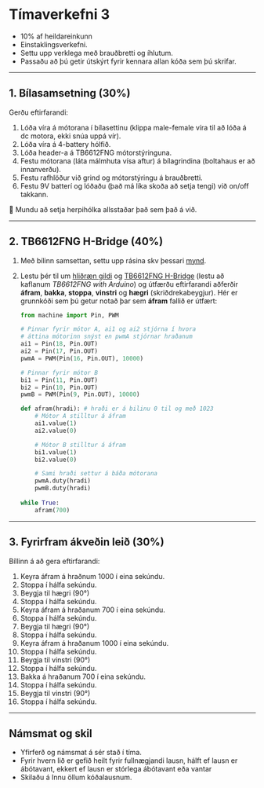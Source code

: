 # Tímaverkefni 3

- 10% af heildareinkunn
- Einstaklingsverkefni.
- Settu upp verklega með brauðbretti og íhlutum.
- Passaðu að þú getir útskýrt fyrir kennara allan kóða sem þú skrifar.
  
---

## 1. Bílasamsetning (30%)

Gerðu eftirfarandi:

1. Lóða víra á mótorana í bílasettinu (klippa male-female víra til að lóða á dc motora, ekki snúa uppá vír).
1. Lóða víra á 4-battery hólfið.
2. Lóða header-a á TB6612FNG mótorstýringuna.
3. Festu mótorana (láta málmhuta vísa aftur) á bílagrindina (boltahaus er að innanverðu).
4. Festu rafhlöður við grind og mótorstýringu á brauðbretti.
5. Festu 9V batterí og lóðaðu (það má líka skoða að setja tengi) við on/off takkann. 

:safety_vest: Mundu að setja herpihólka allsstaðar það sem það á við.

---

## 2. TB6612FNG H-Bridge (40%)

1. Með bílinn samsettan, settu upp rásina skv þessari [mynd](https://raw.githubusercontent.com/VESM2VT/ESP32/main/myndir/bill_init.png). 
2. Lestu þér til um [hliðræn gildi](https://github.com/VESM2VT/ESP32/blob/main/kennsluefni/analog.md#hli%C3%B0r%C3%A6n-gildi) og [TB6612FNG H-Bridge](https://dronebotworkshop.com/tb6612fng-h-bridge/) (lestu að kaflanum *TB6612FNG with Arduino*) og útfærðu eftirfarandi aðferðir **áfram**, **bakka**, **stoppa**, **vinstri** og **hægri** (skriðdrekabeygjur). Hér er grunnkóði sem þú getur notað þar sem **áfram** fallið er útfært:

    ```python
    from machine import Pin, PWM

    # Pinnar fyrir mótor A, ai1 og ai2 stjórna í hvora
    # áttina mótorinn snýst en pwmA stjórnar hraðanum
    ai1 = Pin(18, Pin.OUT)
    ai2 = Pin(17, Pin.OUT)
    pwmA = PWM(Pin(16, Pin.OUT), 10000)

    # Pinnar fyrir mótor B
    bi1 = Pin(11, Pin.OUT)
    bi2 = Pin(10, Pin.OUT)
    pwmB = PWM(Pin(9, Pin.OUT), 10000)

    def afram(hradi): # hraði er á bilinu 0 til og með 1023
        # Mótor A stilltur á áfram
        ai1.value(1)
        ai2.value(0)

        # Mótor B stilltur á áfram
        bi1.value(1)
        bi2.value(0)

        # Sami hraði settur á báða mótorana
        pwmA.duty(hradi)
        pwmB.duty(hradi)
        
    while True:
        afram(700)
    ```

---

## 3. Fyrirfram ákveðin leið (30%)

Bíllinn á að gera eftirfarandi:

1. Keyra áfram á hraðnum 1000 í eina sekúndu.
1. Stoppa í hálfa sekúndu.
1. Beygja til hægri (90°)
1. Stoppa í hálfa sekúndu.
1. Keyra áfram á hraðanum 700 í eina sekúndu.
1. Stoppa í hálfa sekúndu.
1. Beygja til hægri (90°)
1. Stoppa í hálfa sekúndu.
1. Keyra áfram á hraðanum 1000 í eina sekúndu.
1. Stoppa í hálfa sekúndu.
1. Beygja til vinstri (90°)
1. Stoppa í hálfa sekúndu.
1. Bakka á hraðanum 700 í eina sekúndu.
1. Stoppa í hálfa sekúndu.
1. Beygja til vinstri (90°)
1. Stoppa í hálfa sekúndu.

---

## Námsmat og skil

- Yfirferð og námsmat á sér stað í tíma.
- Fyrir hvern lið er gefið heilt fyrir fullnægjandi lausn, hálft ef lausn er ábótavant, ekkert ef lausn er stórlega ábótavant eða vantar
- Skilaðu á Innu öllum kóðalausnum.
